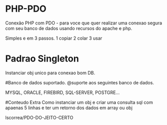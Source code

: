 # PHP-PDO

Conexão PHP com PDO - para voce que quer realizar uma conexao segura com seu banco de dados
usando recursos do apache e php.

Simples e em 3 passos.
1 copiar
2 colar
3 usar


# Padrao Singleton
Instanciar obj unico para conexao bom DB.


#Banco de dados suportado.
@suporte aos seguintes banco de dados.

MYSQL, ORACLE, FIREBIRD, SQL-SERVER, POSTGRE...


#Conteudo Extra
Como instanciar um obj e criar uma consulta sql com apaenas 5 linhas e ter um retorno dos dados em array ou obj

lscorrea/PDO-DO-JEITO-CERTO
